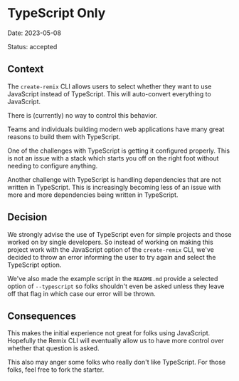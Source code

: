 # TypeScript Only

Date: 2023-05-08

Status: accepted

## Context

The `create-remix` CLI allows users to select whether they want to use JavaScript instead of TypeScript. This will
auto-convert everything to JavaScript.

There is (currently) no way to control this behavior.

Teams and individuals building modern web applications have many great reasons to build them with TypeScript.

One of the challenges with TypeScript is getting it configured properly. This is not an issue with a stack which starts
you off on the right foot without needing to configure anything.

Another challenge with TypeScript is handling dependencies that are not written in TypeScript. This is increasingly
becoming less of an issue with more and more dependencies being written in TypeScript.

## Decision

We strongly advise the use of TypeScript even for simple projects and those worked on by single developers. So instead
of working on making this project work with the JavaScript option of the `create-remix` CLI, we've decided to throw an
error informing the user to try again and select the TypeScript option.

We've also made the example script in the `README.md` provide a selected option of `--typescript` so folks shouldn't
even be asked unless they leave off that flag in which case our error will be thrown.

## Consequences

This makes the initial experience not great for folks using JavaScript. Hopefully the Remix CLI will eventually allow us
to have more control over whether that question is asked.

This also may anger some folks who really don't like TypeScript. For those folks, feel free to fork the starter.
